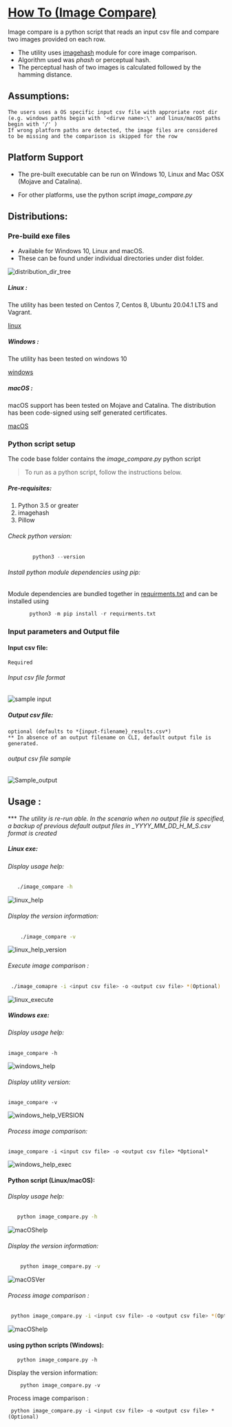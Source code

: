 
# <u> How To (Image Compare) </u>

Image compare is a python script that reads an input csv file and compare two images provided on each row. 
- The utility uses [imagehash](https://pypi.org/project/ImageHash/) module for core image comparison.
- Algorithm used was *phash* or perceptual hash.
- The perceptual hash of two images is calculated followed by the hamming distance.

## Assumptions:
    The users uses a OS specific input csv file with approriate root dir 
    (e.g. windows paths begin with '<dirve name>:\' and linux/macOS paths begin with '/' )
    If wrong platform paths are detected, the image files are considered to be missing and the comparison is skipped for the row

## Platform Support
- The pre-built executable can be run on Windows 10, Linux and Mac OSX (Mojave and Catalina). 

- For other platforms, use the python script *image_compare.py*
## Distributions:

### Pre-build exe files
- Available for Windows 10, Linux and macOS.
- These can be found under individual directories under dist folder. 

![distribution_dir_tree](resources/dist_dir_tree.PNG)

##### Linux : 
The utility has been tested on Centos 7, Centos 8, Ubuntu 20.04.1 LTS and Vagrant.

[linux](dist/linux/image_compare)
##### Windows : 
The utility has been tested on windows 10

[windows](dist/windows/image_compare.exe)
##### macOS :
macOS support has been tested on Mojave and Catalina. 
The distribution has been code-signed using self generated certificates.

[macOS](dirs/../dist/mac/image_compare)

###  Python script setup
The code base folder contains the *image_compare.py* python script 

> To run as a python script, follow the instructions below.

##### Pre-requisites:
1. Python 3.5 or greater
2. imagehash
3. Pillow
###### Check python version:
``` python
        python3 --version
```
###### Install python module dependencies using pip:
Module dependencies are bundled together in [requirments.txt](requirments.txt) and can be installed using 
```Python
       python3 -m pip install -r requirments.txt
```

### Input parameters and Output file
#### Input csv file: 
    Required 
###### Input csv file format

![sample input](./resources/Sample_input.PNG)

##### Output csv file: 
    optional (defaults to *{input-filename}_results.csv*)
    ** In absence of an output filename on CLI, default output file is generated.
###### output csv file sample
![Sample_output](./resources/Sample_output.PNG)

## Usage :
*** *The utility is re-run able.
In the scenario when no output file is specified, a backup of previous default output files in <filename>_YYYY_MM_DD_H_M_S.csv format is created*

##### Linux exe:
###### Display usage help:

```bash
   ./image_compare -h
```
![linux_help](./resources/linux_help.png)
###### Display the version information:
```bash 
    ./image_compare -v
```
![linux_help_version](./resources/linux_version.png)
###### Execute image comparison :
```bash
 ./image_comapre -i <input csv file> -o <output csv file> *(Optional)
```
![linux_execute](./resources/linux_execute.png)


##### Windows exe:
###### Display usage help:
``` dos
image_compare -h
```
![windows_help](./resources/windows_help.png)
###### Display utility version:
```dos
image_compare -v
```
![windows_help_VERSION](./resources/windows_version.png)
###### Process image comparison:
```dos
image_compare -i <input csv file> -o <output csv file> *Optional*
```
![windows_help_exec](./resources/windows_execution.png)


#### Python script (Linux/macOS):
###### Display usage help:
```bash
   python image_compare.py -h
```
![macOShelp](./resources/py_script_macOS_help_.PNG)

###### Display the version information:
```bash 
    python image_compare.py -v
```
![macOSVer](./resources/py_script_macOS_ver_.PNG)
###### Process image comparison :
```bash
 python image_compare.py -i <input csv file> -o <output csv file> *(Optional)
```
![macOShelp](./resources/py_script_macOS_exec.PNG)

#### using python scripts (Windows):
```dos
   python image_compare.py -h
```
Display the version information:
```dos 
    python image_compare.py -v
```
Process image comparison :
```dos
 python image_compare.py -i <input csv file> -o <output csv file> *(Optional)
```
